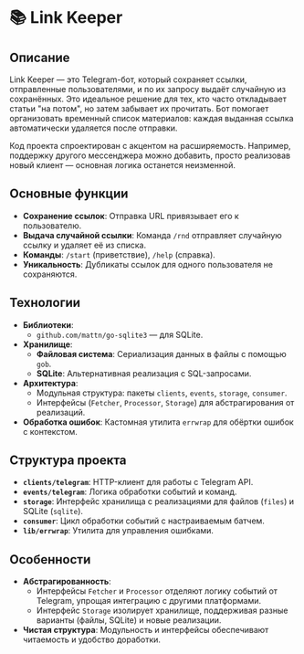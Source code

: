# 📚 Link Keeper

## Описание
Link Keeper — это Telegram-бот, который сохраняет ссылки, отправленные пользователями, и по их запросу выдаёт случайную из сохранённых. Это идеальное решение для тех, кто часто откладывает статьи "на потом", но затем забывает их прочитать. Бот помогает организовать временный список материалов: каждая выданная ссылка автоматически удаляется после отправки.

Код проекта спроектирован с акцентом на расширяемость. Например, поддержку другого мессенджера можно добавить, просто реализовав новый клиент — основная логика останется неизменной.

## Основные функции
- **Сохранение ссылок**: Отправка URL привязывает его к пользователю.
- **Выдача случайной ссылки**: Команда `/rnd` отправляет случайную ссылку и удаляет её из списка.
- **Команды**: `/start` (приветствие), `/help` (справка).
- **Уникальность**: Дубликаты ссылок для одного пользователя не сохраняются.

## Технологии
- **Библиотеки**:
  - `github.com/mattn/go-sqlite3` — для SQLite.
- **Хранилище**:
  - **Файловая система**: Сериализация данных в файлы с помощью `gob`.
  - **SQLite**: Альтернативная реализация с SQL-запросами.
- **Архитектура**:
  - Модульная структура: пакеты `clients`, `events`, `storage`, `consumer`.
  - Интерфейсы (`Fetcher`, `Processor`, `Storage`) для абстрагирования от реализаций.
- **Обработка ошибок**: Кастомная утилита `errwrap` для обёртки ошибок с контекстом.

## Структура проекта
- **`clients/telegram`**: HTTP-клиент для работы с Telegram API.
- **`events/telegram`**: Логика обработки событий и команд.
- **`storage`**: Интерфейс хранилища с реализациями для файлов (`files`) и SQLite (`sqlite`).
- **`consumer`**: Цикл обработки событий с настраиваемым батчем.
- **`lib/errwrap`**: Утилита для управления ошибками.

## Особенности
- **Абстрагированность**:
  - Интерфейсы `Fetcher` и `Processor` отделяют логику событий от Telegram, упрощая интеграцию с другими платформами.
  - Интерфейс `Storage` изолирует хранилище, поддерживая разные варианты (файлы, SQLite) и новые реализации.
- **Чистая структура**: Модульность и интерфейсы обеспечивают читаемость и удобство доработки.
